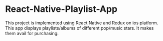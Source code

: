 # React-Native-Playlist-App
This project is implemented using React Native and Redux on ios platform.
This app displays playlists/albums of different pop/music stars.
It makes them avail for purchasing.
